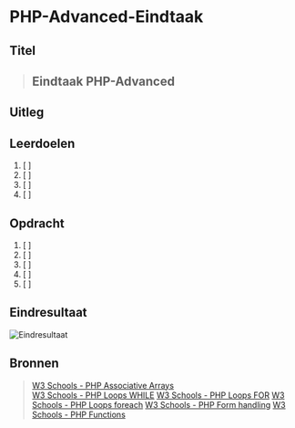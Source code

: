 # PHP-Advanced-Eindtaak

## Titel

> ## Eindtaak PHP-Advanced


## Uitleg



## Leerdoelen

1. [ ] 
2. [ ] 
3. [ ] 
4. [ ] 


## Opdracht


1. [ ] 
2. [ ] 
3. [ ] 
4. [ ] 
5. [ ] 


## Eindresultaat

![Eindresultaat](https://github.com/ROC-van-Amsterdam-College-Amstelland/PHP-ADVANCED/blob/master/opdracht/images/resultaat.png)

## Bronnen

> [W3 Schools - PHP Associative Arrays](https://www.w3schools.com/php/php_arrays_associative.asp)  
> [W3 Schools - PHP Loops WHILE](https://www.w3schools.com/php/php_looping_while.asp)
> [W3 Schools - PHP Loops FOR](https://www.w3schools.com/php/php_looping_for.asp)
> [W3 Schools - PHP Loops foreach](https://www.w3schools.com/php/php_looping_foreach.asp)
> [W3 Schools - PHP Form handling](https://www.w3schools.com/php/php_forms.asp)
> [W3 Schools - PHP Functions](https://www.w3schools.com/php/php_functions.asp)


